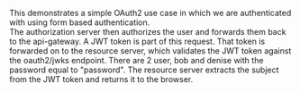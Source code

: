This demonstrates a simple OAuth2 use case in which we are authenticated with using form based authentication.  
The authorization server then authorizes the user and forwards them back to the api-gateway.  A JWT token is part of
this request.  That token is forwarded on to the resource server, which validates the JWT token against the oauth2/jwks
endpoint.  There are 2 user, bob and denise with the password equal to "password".  The resource server extracts the
subject from the JWT token and returns it to the browser.


